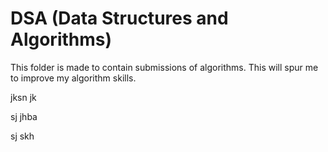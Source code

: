 # DSA (Data Structures and Algorithms)

This folder is made to contain submissions of algorithms.
This will spur me to improve my algorithm skills.

jksn jk 

sj jhba

sj skh 